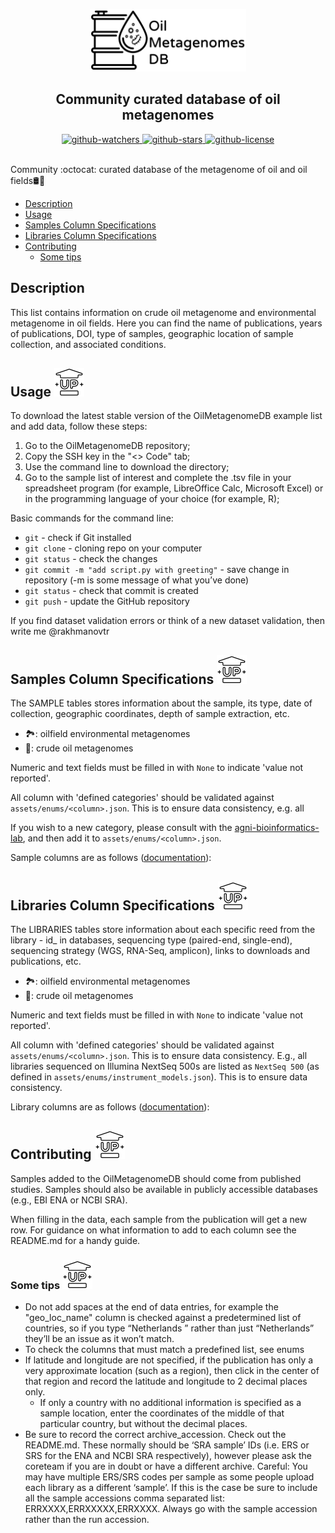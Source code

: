<a name="top"></a>
<p align="center">
  <img src="assets\image\git_img_top.png" width="250" height="100" />
</p>
<h2 align="center">Community curated database of oil metagenomes</h2>

<div align="center">
  
<a href="https://github.com/agni-bioinformatics-lab/OilMetagenomesDB">
  <img src="https://img.shields.io/github/watchers/agni-bioinformatics-lab/OilMetagenomesDB?label=Watch&style=social&logo=github" alt="github-watchers">
</a>
<a href="https://github.com/agni-bioinformatics-lab/OilMetagenomesDB">
  <img src="https://img.shields.io/github/stars/agni-bioinformatics-lab/OilMetagenomesDB?style=social&logo=github" alt="github-stars">
</a>
<a href="https://github.com/agni-bioinformatics-lab/OilMetagenomesDB">
  <img src="https://img.shields.io/github/license/agni-bioinformatics-lab/OilMetagenomesDB?style=social&logo=github" alt="github-license">
</a>

</div>

<br/>

Community :octocat: curated database of the metagenome of oil and oil fields🛢️🦠

+ [Description](#description)
+ [Usage](#usage)
+ [Samples Column Specifications](#samples-column-specifications)
+ [Libraries Column Specifications](#libraries-column-specifications)
+ [Contributing](#contributing)
  + [Some tips](#some-tips)
  
## Description
This list contains information on crude oil metagenome and environmental metagenome in oil fields. Here you can find the name of publications, years of publications, DOI, type of samples, geographic location of sample collection, and associated conditions.

<span id="usage"></span>
## Usage [![Up](assets/image/git_img_up.png)](#top)
To download the latest stable version of the OilMetagenomeDB example list and add data, follow these steps:
1. Go to the OilMetagenomeDB repository;
2. Copy the SSH key in the "<> Code" tab;
3. Use the command line to download the directory;
4. Go to the sample list of interest and complete the .tsv file in your spreadsheet program (for example, LibreOffice Calc, Microsoft Excel) or in the programming language of your choice (for example, R);

Basic commands for the command line:
* `git` - check if Git installed
* `git clone` <link> - cloning repo on your computer
* `git status` - check the changes
* `git commit -m "add script.py with greeting"` - save change in repository (-m is some message of what you’ve done)
* `git status` - check that commit is created 
* `git push` - update the GitHub repository
 
If you find dataset validation errors or think of a new dataset validation, then write me @rakhmanovtr 

<span id="samples-column-specifications"></span>
## Samples Column Specifications [![Up](assets/image/git_img_up.png)](#top)

The SAMPLE tables stores information about the sample, its type, date of collection, geographic coordinates, depth of sample extraction, etc.

- 🏞: oilfield environmental metagenomes
- 🦠: crude oil metagenomes

Numeric and text fields must be filled in with `None` to indicate 'value not reported'.

All column with 'defined categories' should be validated against
`assets/enums/<column>.json`. This is to ensure data consistency, e.g. all

If you wish to a new category, please consult with the [agni-bioinformatics-lab](https://github.com/agni-bioinformatics-lab), and then add it to `assets/enums/<column>.json`.

Sample columns are as follows ([documentation](https://github.com/agni-bioinformatics-lab/OilMetagenomesDB/tree/main/assets/documentation/samples)):

<span id="libraries-column-specifications"></span>
## Libraries Column Specifications [![Up](assets/image/git_img_up.png)](#top)
  The LIBRARIES tables store information about each specific reed from the library - id_ in databases, sequencing type (paired-end, single-end), sequencing strategy (WGS, RNA-Seq, amplicon), links to downloads and publications, etc.

- 🏞: oilfield environmental metagenomes
- 🦠: crude oil metagenomes

Numeric and text fields must be filled in with `None` to indicate 'value not reported'.

All column with 'defined categories' should be validated against
`assets/enums/<column>.json`. This is to ensure data consistency. E.g., all
libraries sequenced on Illumina NextSeq 500s are listed as `NextSeq 500` (as
defined in `assets/enums/instrument_models.json`). This is to ensure data
consistency.

Library columns are as follows ([documentation](https://github.com/agni-bioinformatics-lab/OilMetagenomesDB/tree/main/assets/documentation/libraries)):

<span id="contributing"></span>
## Contributing [![Up](assets/image/git_img_up.png)](#top)
Samples added to the OilMetagenomeDB should come from published studies. Samples should also be available in publicly accessible databases (e.g., EBI ENA or NCBI SRA).

When filling in the data, each sample from the publication will get a new row. For guidance on what information to add to each column see the README.md for a handy guide.

<span id="some-tips"></span>
### Some tips [![Up](assets/image/git_img_up.png)](#top)
* Do not add spaces at the end of data entries, for example the "geo_loc_name" column is checked against a predetermined list of countries, so if you type “Netherlands ” rather than just “Netherlands” they’ll be an issue as it won’t match.
* To check the columns that must match a predefined list, see enums
* If latitude and longitude are not specified, if the publication has only a very approximate location (such as a region), then click in the center of that region and record the latitude and longitude to 2 decimal places only.
  * If only a country with no additional information is specified as a sample location, enter the coordinates of the middle of that particular country, but without the decimal places.
* Be sure to record the correct archive_accession. Check out the README.md. These normally should be ‘SRA sample’ IDs (i.e. ERS or SRS for the ENA and NCBI SRA respectively), however please ask the coreteam if you are in doubt or have a different archive. Careful: You may have multiple ERS/SRS codes per sample as some people upload each library as a different ‘sample’. If this is the case be sure to include all the sample accessions comma separated list: ERRXXXX,ERRXXXXX,ERRXXXX. Always go with the sample accession rather than the run accession.
